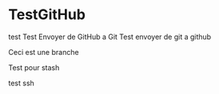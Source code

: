 # TestGitHub
test
Test Envoyer de GitHub a Git 
Test envoyer de git a github

Ceci est une branche

Test pour stash 

test ssh
